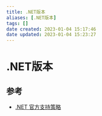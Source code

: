 ```yaml
---
title: .NET版本
aliases: [.NET版本]
tags: []
date created: 2023-01-04 15:17:46
date updated: 2023-01-04 15:23:27
---
```


# .NET版本

## 参考

- [.NET 官方支持策略](https://dotnet.microsoft.com/zh-cn/platform/support/policy)
